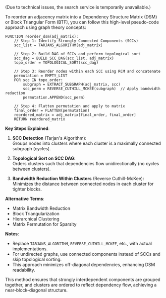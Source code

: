 (Due to technical issues, the search service is temporarily unavailable.)

To reorder an adjacency matrix into a Dependency Structure Matrix (DSM) or Block Triangular Form (BTF), you can follow this high-level pseudo-code approach using graph theory concepts:

```plaintext
FUNCTION reorder_dsm(adj_matrix):
    // Step 1: Identify Strongly Connected Components (SCCs)
    scc_list = TARJANS_ALGORITHM(adj_matrix)
    
    // Step 2: Build DAG of SCCs and perform topological sort
    scc_dag = BUILD_SCC_DAG(scc_list, adj_matrix)
    topo_order = TOPOLOGICAL_SORT(scc_dag)
    
    // Step 3: Reorder nodes within each SCC using RCM and concatenate
    permutation = EMPTY_LIST
    FOR scc IN topo_order:
        subgraph = EXTRACT_SUBGRAPH(adj_matrix, scc)
        scc_perm = REVERSE_CUTHILL_MCKEE(subgraph)  // Apply bandwidth reduction
        permutation.APPEND(scc_perm)
    
    // Step 4: Flatten permutation and apply to matrix
    final_order = FLATTEN(permutation)
    reordered_matrix = adj_matrix[final_order, final_order]
    RETURN reordered_matrix
```

**Key Steps Explained**:
1. **SCC Detection** (Tarjan's Algorithm):  
   Groups nodes into clusters where each cluster is a maximally connected subgraph (cycles).

2. **Topological Sort on SCC DAG**:  
   Orders clusters such that dependencies flow unidirectionally (no cycles between clusters).

3. **Bandwidth Reduction Within Clusters** (Reverse Cuthill-McKee):  
   Minimizes the distance between connected nodes in each cluster for tighter blocks.

**Alternative Terms**:  
- Matrix Bandwidth Reduction  
- Block Triangularization  
- Hierarchical Clustering  
- Matrix Permutation for Sparsity  

**Notes**:  
- Replace `TARJANS_ALGORITHM`, `REVERSE_CUTHILL_MCKEE`, etc., with actual implementations.  
- For undirected graphs, use connected components instead of SCCs and skip topological sorting.  
- This approach minimizes off-diagonal dependencies, enhancing DSM readability.  

This method ensures that strongly interdependent components are grouped together, and clusters are ordered to reflect dependency flow, achieving a near-block-diagonal structure.
